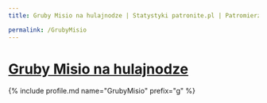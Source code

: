 ```yaml
---
title: Gruby Misio na hulajnodze | Statystyki patronite.pl | Patromierz

permalink: /GrubyMisio
---
```


# [Gruby Misio na hulajnodze](https://patronite.pl/GrubyMisio)

{% include profile.md name="GrubyMisio" prefix="g" %}
